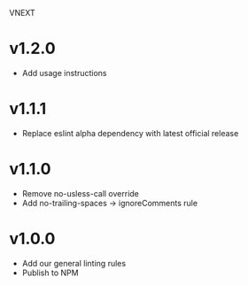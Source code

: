 VNEXT

# v1.2.0
- Add usage instructions

# v1.1.1
- Replace eslint alpha dependency with latest official release

# v1.1.0
- Remove no-usless-call override
- Add no-trailing-spaces -> ignoreComments rule

# v1.0.0
- Add our general linting rules
- Publish to NPM
